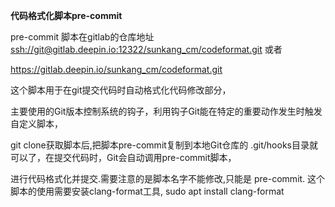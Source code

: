 

**代码格式化脚本pre-commit**

pre-commit 脚本在gitlab的仓库地址 [ssh://git@gitlab.deepin.io:12322/sunkang_cm/codeformat.git](ssh://git@gitlab.deepin.io:12322/sunkang_cm/codeformat.git) 或者

https://gitlab.deepin.io/sunkang_cm/codeformat.git

这个脚本用于在git提交代码时自动格式化代码修改部分，

主要使用的Git版本控制系统的钩子，利用钩子Git能在特定的重要动作发生时触发自定义脚本，

git clone获取脚本后,把脚本pre-commit复制到本地Git仓库的 .git/hooks目录就可以了，在提交代码时，Git会自动调用pre-commit脚本，

进行代码格式化并提交.需要注意的是脚本名字不能修改,只能是 pre-commit. 这个脚本的使用需要安装clang-format工具, sudo apt install clang-format